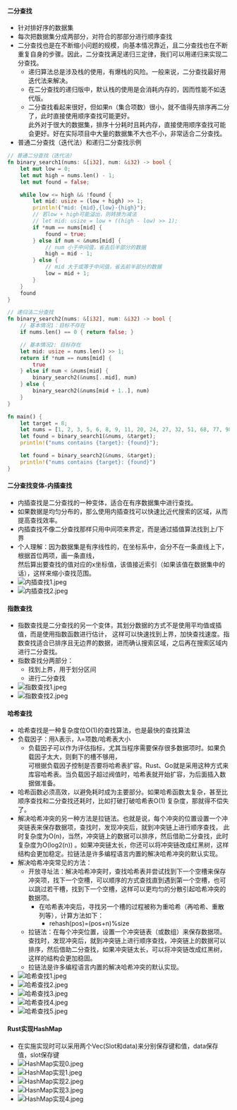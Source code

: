 #### 二分查找

- 针对排好序的数据集
- 每次把数据集分成两部分，对符合的那部分进行顺序查找
- 二分查找也是在不断缩小问题的规模，向基本情况靠近，且二分查找也在不断重复自身的步骤。因此，二分查找满足递归三定律，我们可以用递归来实现二分查找。
    - 递归算法总是涉及栈的使用，有爆栈的风险。一般来说，二分查找最好用迭代法来解决。
    - 在二分查找的递归版中，默认栈的使用是会消耗内存的，因而性能不如迭代版。
    - 二分查找看起来很好，但如果n（集合项数）很小，就不值得先排序再二分了，此时直接使用顺序查找可能更好。  
      此外对于很大的数据集，排序十分耗时且耗内存，直接使用顺序查找可能会更好。好在实际项目中大量的数据集不大也不小，非常适合二分查找。
- 普通二分查找（迭代法）和递归二分查找示例

``` rust
// 普通二分查找（迭代法）
fn binary_search1(nums: &[i32], num: &i32) -> bool {
    let mut low = 0;
    let mut high = nums.len() - 1;
    let mut found = false;

    while low <= high && !found {
        let mid: usize = (low + high) >> 1;
        println!("mid: {mid},{low}-{high}");
        // 若low + high可能溢出，则转换为减法
        // let mid: usize = low + ((high - low) >> 1);
        if *num == nums[mid] {
            found = true;
        } else if num < &nums[mid] {
            // num 小于中间值，省去后半部分的数据
            high = mid - 1;
        } else {
            // mid 大于或等于中间值，省去前半部分的数据
            low = mid + 1;
        }
    }
    found
}

// 递归法二分查找
fn binary_search2(nums: &[i32], num: &i32) -> bool {
    // 基本情况1：目标不存在
    if nums.len() == 0 { return false; }

    // 基本情况2: 目标存在
    let mid: usize = nums.len() >> 1;
    return if *num == nums[mid] {
        true
    } else if num < &nums[mid] {
        binary_search2(&nums[..mid], num)
    } else {
        binary_search2(&nums[mid + 1..], num)
    }
}

fn main() {
    let target = 8;
    let nums = [1, 2, 3, 5, 6, 8, 9, 11, 20, 24, 27, 32, 51, 68, 77, 98];
    let found = binary_search1(&nums, &target);
    println!("nums contains {target}: {found}");

    let found = binary_search2(&nums, &target);
    println!("nums contains {target}: {found}")
}
```

#### 二分查找变体-内插查找

- 内插查找是二分查找的一种变体，适合在有序数据集中进行查找。
- 如果数据是均匀分布的，那么使用内插查找可以快速比近代搜索的区域，从而提高查找效率。
- 内插查找不像二分查找那样只用中间项来界定，而是通过插值算法找到上/下界
- 个人理解：因为数据集是有序线性的，在坐标系中，会分不在一条直线上下，根据首位两项，画一条直线，  
  然后算出要查找的值对应的x坐标值，该值接近索引（如果该值在数据集中的话），这样来缩小查找范围。
- ![内插查找1.jpeg](..%2Fimages%2F%E5%86%85%E6%8F%92%E6%9F%A5%E6%89%BE1.jpeg)
- ![内插查找2.jpeg](..%2Fimages%2F%E5%86%85%E6%8F%92%E6%9F%A5%E6%89%BE2.jpeg)

#### 指数查找

- 指数查找是二分查找的另一个变体，其划分数据的方式不是使用平均值或插值，而是使用指数函数进行估计，
  这样可以快速找到上界，加快查找速度。指数查找适合已排序且无边界的数据，进而确认搜索区域，之后再在搜索区域内进行二分查找。
- 指数查找分两部分：
    - 找到上界，用于划分区间
    - 进行二分查找
- ![指数查找1.jpeg](..%2Fimages%2F%E6%8C%87%E6%95%B0%E6%9F%A5%E6%89%BE1.jpeg)
- ![指数查找2.jpeg](..%2Fimages%2F%E6%8C%87%E6%95%B0%E6%9F%A5%E6%89%BE2.jpeg)

#### 哈希查找

- 哈希查找是一种复杂度位O(1)的查找算法，也是最快的查找算法
- 负载因子：用λ表示，λ=项数/哈希表大小
    - 负载因子可以作为评估指标，尤其当程序需要保存很多数据项时。如果负载因子太大，则剩下的槽不够用，  
      可根据负载因子控制是否要将哈希表扩容。Rust、Go就是采用这种方式来库容哈希表。当负载因子超过阀值时，哈希表就开始扩容，为后面插入数据做准备。
- 哈希函数必须高效，以避免耗时成为主要部分。如果哈希函数太复杂，甚至比顺序查找和二分查找还耗时，比如打破打破哈希表O(1)
  复杂度，那就得不偿失了。
- 解决哈希冲突的另一种方法是拉链法。也就是说，每个冲突的位置设置一个冲突链表来保存数据项，查找时，发现冲突后，就到冲突链上进行顺序查找，
  此时复杂度为O(n)，当然，冲突链上的数据可以排序，然后借助二分查找，此时复杂度为O(log2(n))
  。如果冲突链太长，你还可以将冲突链改成红黑树，这样结构会更加稳定。拉链法是许多编程语言内置的解决哈希冲突的默认实现。
- 解决哈希冲突常见的方法：
    - 开放寻址法：解决哈希冲突时，查找哈希表并尝试找到下一个空槽来保存冲突项，找下一个空槽，可以顺序的方式查找直到遇到第一个空槽，也可以跳过若干槽，找到下一个空槽，这样可以更均匀的分散引起哈希冲突的数据项。
        - 在哈希表冲突后，寻找另一个槽的过程被称为重哈希（再哈希、重散列等），计算方法如下：
            - rehash(pos)=(pos+n)%size
    - 拉链法：在每个冲突位置，设置一个冲突链表（或数组）来保存数据项。查找时，发现冲突后，就到冲突链上进行顺序查找，冲突链上的数据可以排序，然后借助二分查找，如果冲突链太长，可以将冲突链改成红黑树，这样的结构会更加稳固。
    - 拉链法是许多编程语言内置的解决哈希冲突的默认实现。
- ![哈希查找1.jpeg](..%2Fimages%2F%E5%93%88%E5%B8%8C%E6%9F%A5%E6%89%BE1.jpeg)
- ![哈希查找2.jpeg](..%2Fimages%2F%E5%93%88%E5%B8%8C%E6%9F%A5%E6%89%BE2.jpeg)
- ![哈希查找3.jpeg](..%2Fimages%2F%E5%93%88%E5%B8%8C%E6%9F%A5%E6%89%BE3.jpeg)
- ![哈希查找4.jpeg](..%2Fimages%2F%E5%93%88%E5%B8%8C%E6%9F%A5%E6%89%BE4.jpeg)
- ![哈希查找5.jpeg](..%2Fimages%2F%E5%93%88%E5%B8%8C%E6%9F%A5%E6%89%BE5.jpeg)

#### Rust实现HashMap

- 在实施实现时可以采用两个Vec(Slot和data)来分别保存键和值，data保存值，slot保存键
- ![HashMap实现0.jpeg](..%2Fimages%2FHashMap%E5%AE%9E%E7%8E%B00.jpeg)
- ![HashMap实现1.jpeg](..%2Fimages%2FHashMap%E5%AE%9E%E7%8E%B01.jpeg)
- ![HashMap实现2.jpeg](..%2Fimages%2FHashMap%E5%AE%9E%E7%8E%B02.jpeg)
- ![HasnMap实现3.jpeg](..%2Fimages%2FHasnMap%E5%AE%9E%E7%8E%B03.jpeg)
- ![HashMap实现4.jpeg](..%2Fimages%2FHashMap%E5%AE%9E%E7%8E%B04.jpeg)


